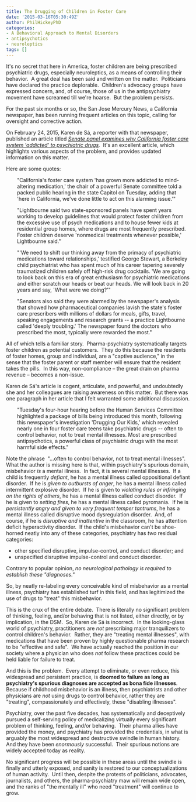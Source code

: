 ```yaml
---
title: The Drugging of Children in Foster Care
date: '2015-03-16T05:30:49Z'
author: PhilHickeyPhD
categories:
- A Behavioral Approach to Mental Disorders
- antipsychotics
- neuroleptics
tags: []
---
```


<p>It's no secret that here in America, foster children are being prescribed psychiatric drugs, especially neuroleptics, as a means of controlling their behavior.  A great deal has been said and written on the matter.  Politicians have declared the practice deplorable.  Children's advocacy groups have expressed concern, and, of course, those of us in the antipsychiatry movement have screamed till we're hoarse.  But the problem persists. </p><p>For the past six months or so, the San Jose Mercury News, a California newspaper, has been running frequent articles on this topic, calling for oversight and corrective action.</p><p>On February 24, 2015, Karen de Sá, a reporter with that newspaper, published an article titled <em><a href="http://www.mercurynews.com/News/ci_27592535/Senate-panel-examines-why-California-foster-care-system-addicted-to-psychiatric-drugs">Senate panel examines why California foster care system 'addicted' to psychiatric drugs</a>.</em>  It's an excellent article, which highlights various aspects of the problem, and provides updated information on this matter.</p><p>Here are some quotes:</p><p style="padding-left: 30px;">"California's foster care system 'has grown more addicted to mind-altering medication,' the chair of a powerful Senate committee told a packed public hearing in the state Capitol on Tuesday, adding that 'here in California, we've done little to act on this alarming issue.'"</p><p style="padding-left: 30px;">"Lightbourne said two state-sponsored panels have spent years working to develop guidelines that would protect foster children from the excessive use of psych medications and to house fewer kids at residential group homes, where drugs are most frequently prescribed. Foster children deserve 'nonmedical treatments whenever possible,' Lightbourne said."</p><p style="padding-left: 30px;">"'We need to shift our thinking away from the primacy of psychiatric medications toward relationships,' testified George Stewart, a Berkeley child psychiatrist who has spent much of his career tapering severely traumatized children safely off high-risk drug cocktails. 'We are going to look back on this era of great enthusiasm for psychiatric medications and either scratch our heads or beat our heads. We will look back in 20 years and say, 'What were we doing?'"</p><p style="padding-left: 30px;">"Senators also said they were alarmed by the newspaper's analysis that showed how pharmaceutical companies lavish the state's foster care prescribers with millions of dollars for meals, gifts, travel, speaking engagements and research grants -- a practice Lightbourne called 'deeply troubling.' The newspaper found the doctors who prescribed the most, typically were rewarded the most."</p><p>All of which tells a familiar story.  Pharma-psychiatry systematically targets foster children as potential customers.  They do this because the residents of foster homes, group and individual, are a "captive audience," in the sense that the foster parent or staff member will ensure that the resident takes the pills.  In this way, non-compliance – the great drain on pharma revenue – becomes a non-issue.</p><p>Karen de Sá's article is cogent, articulate, and powerful, and undoubtedly she and her colleagues are raising awareness on this matter.  But there was one paragraph in her article that I felt warranted some additional discussion.</p><p style="padding-left: 30px;">"Tuesday's four-hour hearing before the Human Services Committee highlighted a package of bills being introduced this month, following this newspaper's investigation 'Drugging Our Kids,' which revealed nearly one in four foster care teens take psychiatric drugs -- often to control behavior, not to treat mental illnesses. Most are prescribed antipsychotics, a powerful class of psychiatric drugs with the most harmful side effects."</p><p>Note the phrase  "…often to control behavior, not to treat mental illnesses".  What the author is missing here is that, within psychiatry's spurious domain, misbehavior <em>is</em> a mental illness.  In fact, it is several mental illnesses.  If a child is frequently <em>defiant</em>, he has a mental illness called oppositional defiant disorder.  If he is <em>given to outbursts of anger</em>, he has a mental illness called intermittent explosive disorder.  If he is given to <em>violating rules or infringing on the rights of others</em>, he has a mental illness called conduct disorder.  If he is given to <em>setting fires</em>, he has a mental illness called pyromania.  If he is <em>persistently angry and given to very frequent temper tantrums</em>, he has a mental illness called disruptive mood dysregulation disorder.  And, of course, if he is <em>disruptive and inattentive</em> in the classroom, he has attention deficit hyperactivity disorder.  If the child's misbehavior can't be shoe-horned neatly into any of these categories, psychiatry has <em>two</em> residual categories:</p><ul><li>other specified disruptive, impulse-control, and conduct disorder; and</li><li>unspecified disruptive impulse-control and conduct disorder.</li></ul><p>Contrary to popular opinion, <em>no neurological pathology is required to establish these "diagnoses."</em></p><p>So, by neatly re-labeling every conceivable kind of misbehavior as a mental illness, psychiatry has established turf in this field, and has legitimized the use of drugs to "treat" this misbehavior.</p><p>This is the crux of the entire debate.  There is literally no significant problem of thinking, feeling, and/or behaving that is not listed, either directly, or by implication, in the DSM.  So, Karen de Sá is incorrect.  In the looking-glass world of psychiatry, practitioners are <em>not</em> prescribing major tranquilizers to control children's behavior.  Rather, they are "treating mental illnesses", with medications that have been proven by highly questionable pharma research to be "effective and safe".  We have actually reached the position in our society where a physician who does <em>not</em> follow these practices could be held liable for failure to treat.</p><p>And this is the problem.  Every attempt to eliminate, or even reduce, this widespread and persistent practice, is <strong>doomed to failure as long as psychiatry's spurious diagnoses are accepted as bona fide illnesses</strong>.  Because if childhood misbehavior is an illness, then psychiatrists and other physicians are <em>not</em> using drugs to control behavior, rather they are "treating", compassionately and effectively, these "disabling illnesses". </p><p>Psychiatry, over the past five decades, has systematically and deceptively pursued a self-serving policy of medicalizing virtually every significant problem of thinking, feeling, and/or behaving.  Their pharma allies have provided the money, and psychiatry has provided the credentials, in what is arguably the most widespread and destructive swindle in human history.  And they have been <em>enormously</em> successful.  Their spurious notions are widely accepted today as reality.</p><p>No significant progress will be possible in these areas until the swindle is finally and utterly exposed, and sanity is restored to our conceptualizations of human activity.  Until then, despite the protests of politicians, advocates, journalists, and others, the pharma-psychiatry maw will remain wide open, and the ranks of "the mentally ill" who need "treatment" will continue to grow.</p><p>&nbsp;</p>